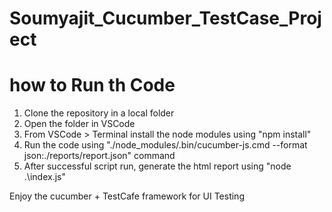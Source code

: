 # Soumyajit_Cucumber_TestCase_Project

# how to Run th Code
1. Clone the repository in a local folder
2. Open the folder in VSCode
3. From VSCode > Terminal install the node modules using "npm install"
4. Run the code using "./node_modules/.bin/cucumber-js.cmd --format json:./reports/report.json" command
5. After successful script run, generate the html report using "node .\index.js"


Enjoy the cucumber + TestCafe framework for UI Testing
